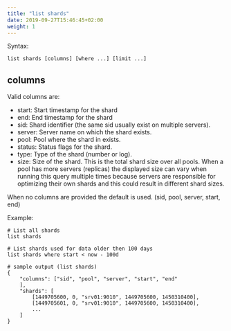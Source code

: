 ```yaml
---
title: "list shards"
date: 2019-09-27T15:46:45+02:00
weight: 1
---
```


Syntax:

	list shards [columns] [where ...] [limit ...]

columns
-------
Valid columns are:

- start: Start timestamp for the shard
- end: End timestamp for the shard
- sid: Shard identifier (the same sid usually exist on multiple servers).
- server: Server name on which the shard exists.
- pool: Pool where the shard in exists.
- status: Status flags for the shard.
- type: Type of the shard (number or log).
- size: Size of the shard. This is the total shard size over all pools. When a
    pool has more servers (replicas) the displayed size can vary when running
    this query multiple times because servers are responsible for optimizing
    their own shards and this could result in different shard sizes.

When no columns are provided the default is used. (sid, pool, server, start, end)

Example:

	# List all shards
	list shards

	# List shards used for data older then 100 days
	list shards where start < now - 100d

	# sample output (list shards)
	{
	    "columns": ["sid", "pool", "server", "start", "end"
	    ],
	    "shards": [
	        [1449705600, 0, "srv01:9010", 1449705600, 1450310400],
	        [1449705601, 0, "srv01:9010", 1449705600, 1450310400],
	        ...
	    ]
	}
